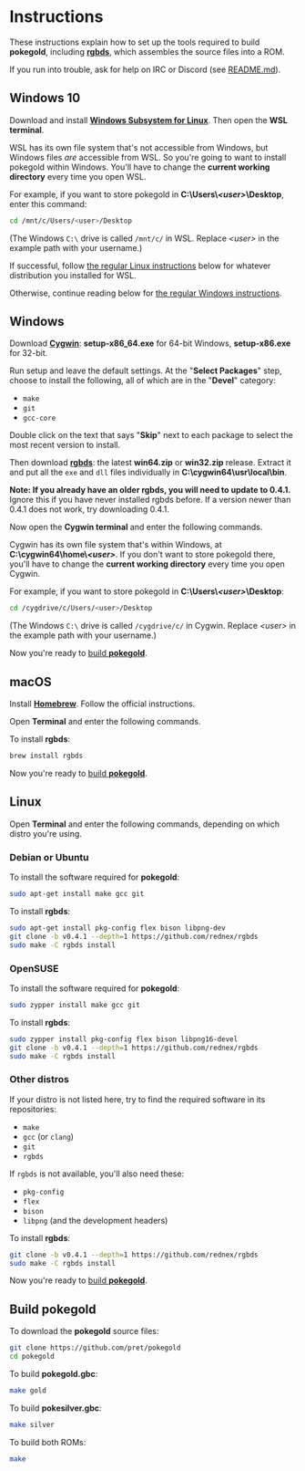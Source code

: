 # Instructions

These instructions explain how to set up the tools required to build **pokegold**, including [**rgbds**](https://github.com/rednex/rgbds), which assembles the source files into a ROM.

If you run into trouble, ask for help on IRC or Discord (see [README.md](README.md)).

## Windows 10

Download and install [**Windows Subsystem for Linux**](https://docs.microsoft.com/en-us/windows/wsl/install-win10). Then open the **WSL terminal**.

WSL has its own file system that's not accessible from Windows, but Windows files *are* accessible from WSL. So you're going to want to install pokegold within Windows. You'll have to change the **current working directory** every time you open WSL.

For example, if you want to store pokegold in **C:\Users\\*\<user>*\Desktop**, enter this command:

```bash
cd /mnt/c/Users/<user>/Desktop
```

(The Windows `C:\` drive is called `/mnt/c/` in WSL. Replace *\<user>* in the example path with your username.)

If successful, follow [the regular Linux instructions](#linux) below for whatever distribution you installed for WSL.

Otherwise, continue reading below for [the regular Windows instructions](#windows).

## Windows

Download [**Cygwin**](http://cygwin.com/install.html): **setup-x86_64.exe** for 64-bit Windows, **setup-x86.exe** for 32-bit.

Run setup and leave the default settings. At the "**Select Packages**" step, choose to install the following, all of which are in the "**Devel**" category:

- `make`
- `git`
- `gcc-core`

Double click on the text that says "**Skip**" next to each package to select the most recent version to install.

Then download [**rgbds**](https://github.com/rednex/rgbds/releases/): the latest **win64.zip** or **win32.zip** release. Extract it and put all the `exe` and `dll` files individually in **C:\cygwin64\usr\local\bin**.

**Note: If you already have an older rgbds, you will need to update to 0.4.1.** Ignore this if you have never installed rgbds before. If a version newer than 0.4.1 does not work, try downloading 0.4.1.

Now open the **Cygwin terminal** and enter the following commands.

Cygwin has its own file system that's within Windows, at **C:\cygwin64\home\\*\<user>***. If you don't want to store pokegold there, you'll have to change the **current working directory** every time you open Cygwin.

For example, if you want to store pokegold in **C:\Users\\*\<user>*\Desktop**:

```bash
cd /cygdrive/c/Users/<user>/Desktop
```

(The Windows `C:\` drive is called `/cygdrive/c/` in Cygwin. Replace *\<user>* in the example path with your username.)

Now you're ready to [build **pokegold**](#build-pokegold).

## macOS

Install [**Homebrew**](https://brew.sh/). Follow the official instructions.

Open **Terminal** and enter the following commands.

To install **rgbds**:

```bash
brew install rgbds
```

Now you're ready to [build **pokegold**](#build-pokegold).

## Linux

Open **Terminal** and enter the following commands, depending on which distro you're using.

### Debian or Ubuntu

To install the software required for **pokegold**:

```bash
sudo apt-get install make gcc git
```

To install **rgbds**:

```bash
sudo apt-get install pkg-config flex bison libpng-dev
git clone -b v0.4.1 --depth=1 https://github.com/rednex/rgbds
sudo make -C rgbds install
```

### OpenSUSE

To install the software required for **pokegold**:

```bash
sudo zypper install make gcc git
```

To install **rgbds**:

```bash
sudo zypper install pkg-config flex bison libpng16-devel
git clone -b v0.4.1 --depth=1 https://github.com/rednex/rgbds
sudo make -C rgbds install
```

### Other distros

If your distro is not listed here, try to find the required software in its repositories:

- `make`
- `gcc` (or `clang`)
- `git`
- `rgbds`

If `rgbds` is not available, you'll also need these:

- `pkg-config`
- `flex`
- `bison`
- `libpng` (and the development headers)

To install **rgbds**:

```bash
git clone -b v0.4.1 --depth=1 https://github.com/rednex/rgbds
sudo make -C rgbds install
```

Now you're ready to [build **pokegold**](#build-pokegold).

## Build pokegold

To download the **pokegold** source files:

```bash
git clone https://github.com/pret/pokegold
cd pokegold
```

To build **pokegold.gbc**:

```bash
make gold
```

To build **pokesilver.gbc**:

```bash
make silver
```

To build both ROMs:

```bash
make
```
